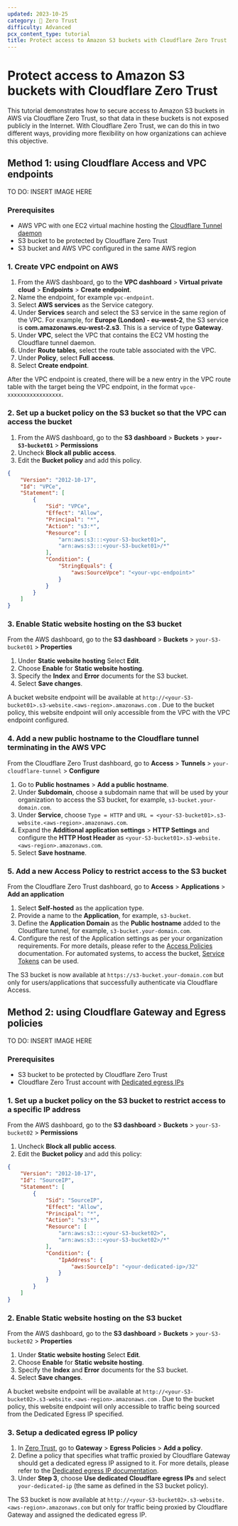 ```yaml
---
updated: 2023-10-25
category: 🔐 Zero Trust
difficulty: Advanced
pcx_content_type: tutorial
title: Protect access to Amazon S3 buckets with Cloudflare Zero Trust
---
```


# Protect access to Amazon S3 buckets with Cloudflare Zero Trust

This tutorial demonstrates how to secure access to Amazon S3 buckets in AWS via Cloudflare Zero Trust, so that data in these buckets is not exposed publicly in the Internet. With Cloudflare Zero Trust, we can do this in two different ways, providing more flexibility on how organizations can achieve this objective.

## Method 1: using Cloudflare Access and VPC endpoints

TO DO: INSERT IMAGE HERE

### Prerequisites

- AWS VPC with one EC2 virtual machine hosting the [Cloudflare Tunnel daemon](/cloudflare-one/connections/connect-networks/)
- S3 bucket to be protected by Cloudflare Zero Trust
- S3 bucket and AWS VPC configured in the same AWS region

### 1. Create VPC endpoint on AWS

1. From the AWS dashboard, go to the **VPC dashboard** > **Virtual private cloud** > **Endpoints** > **Create endpoint**.
2. Name the endpoint, for example `vpc-endpoint`.
3. Select **AWS services** as the Service category.
4. Under **Services** search and select the S3 service in the same region of the VPC. For example, for **Europe (London) - eu-west-2**, the S3 service is **com.amazonaws.eu-west-2.s3**. This is a service of type **Gateway**.
5. Under **VPC**, select the VPC that contains the EC2 VM hosting the Cloudflare tunnel daemon.
6. Under **Route tables**, select the route table associated with the VPC.
7. Under **Policy**, select **Full access**.
8. Select **Create endpoint**.

After the VPC endpoint is created, there will be a new entry in the VPC route table with the target being the VPC endpoint, in the format `vpce-xxxxxxxxxxxxxxxxx`.

### 2. Set up a bucket policy on the S3 bucket so that the VPC can access the bucket

1. From the AWS dashboard, go to the **S3 dashboard** > **Buckets** > **`your-S3-bucket01`** > **Permissions**
2. Uncheck **Block all public access**.
3. Edit the **Bucket policy** and add this policy.

```json
{
    "Version": "2012-10-17",
    "Id": "VPCe",
    "Statement": [
        {
            "Sid": "VPCe",
            "Effect": "Allow",
            "Principal": "*",
            "Action": "s3:*",
            "Resource": [
                "arn:aws:s3:::<your-S3-bucket01>",
                "arn:aws:s3:::<your-S3-bucket01>/*"
            ],
            "Condition": {
                "StringEquals": {
                    "aws:SourceVpce": "<your-vpc-endpoint>"
                }
            }
        }
    ]
}
```

### 3. Enable Static website hosting on the S3 bucket

From the AWS dashboard, go to the **S3 dashboard** > **Buckets** > `your-S3-bucket01` > **Properties**

1. Under **Static website hosting** Select **Edit**.
2. Choose **Enable** for **Static website hosting**.
3. Specify the **Index** and **Error** documents for the S3 bucket.
4. Select **Save changes**.

A bucket website endpoint will be available at `http://<your-S3-bucket01>.s3-website.<aws-region>.amazonaws.com` . Due to the bucket policy, this website endpoint will only accessible from the VPC with the VPC endpoint configured.

### 4. Add a new public hostname to the Cloudflare tunnel terminating in the AWS VPC

From the Cloudflare Zero Trust dashboard, go to **Access** > **Tunnels** > `your-cloudflare-tunnel` > **Configure**

1. Go to **Public hostnames** > **Add a public hostname**.
2. Under **Subdomain**, choose a subdomain name that will be used by your organization to access the S3 bucket, for example, `s3-bucket.your-domain.com`.
3. Under **Service**, choose `Type = HTTP` and `URL = <your-S3-bucket01>.s3-website.<aws-region>.amazonaws.com`.
4. Expand the **Additional application settings** > **HTTP Settings** and configure the **HTTP Host Header** as `<your-S3-bucket01>.s3-website.<aws-region>.amazonaws.com`.
5. Select **Save hostname**.

### 5. Add a new Access Policy to restrict access to the S3 bucket

From the Cloudflare Zero Trust dashboard, go to **Access** > **Applications** > **Add an application**

1. Select **Self-hosted** as the application type.
2. Provide a name to the **Application**, for example, `s3-bucket`.
3. Define the **Application Domain** as the **Public hostname** added to the Cloudflare tunnel, for example, `s3-bucket.your-domain.com`.
4. Configure the rest of the Application settings as per your organization requirements. For more details, please refer to the [Access Policies](/cloudflare-one/policies/access/) documentation. For automated systems, to access the bucket, [Service Tokens](/cloudflare-one/identity/service-tokens/) can be used.

The S3 bucket is now available at `https://s3-bucket.your-domain.com` but only for users/applications that successfully authenticate via Cloudflare Access.

## Method 2: using Cloudflare Gateway and Egress policies

TO DO: INSERT IMAGE HERE

### Prerequisites

- S3 bucket to be protected by Cloudflare Zero Trust
- Cloudflare Zero Trust account with [Dedicated egress IPs](/cloudflare-one/policies/gateway/egress-policies/dedicated-egress-ips/)

### 1. Set up a bucket policy on the S3 bucket to restrict access to a specific IP address

From the AWS dashboard, go to the **S3 dashboard** > **Buckets** > `your-S3-bucket02` > **Permissions**

1. Uncheck **Block all public access**.
2. Edit the **Bucket policy** and add this policy:

```json
{
    "Version": "2012-10-17",
    "Id": "SourceIP",
    "Statement": [
        {
            "Sid": "SourceIP",
            "Effect": "Allow",
            "Principal": "*",
            "Action": "s3:*",
            "Resource": [
                "arn:aws:s3:::<your-S3-bucket02>",
                "arn:aws:s3:::<your-S3-bucket02>/*"
            ],
            "Condition": {
                "IpAddress": {
                    "aws:SourceIp": "<your-dedicated-ip>/32"
                }
            }
        }
    ]
}
```

### 2. Enable Static website hosting on the S3 bucket

From the AWS dashboard, go to the **S3 dashboard** > **Buckets** > `your-S3-bucket02` > **Properties**

1. Under **Static website hosting** Select **Edit**.
2. Choose **Enable** for **Static website hosting**.
3. Specify the **Index** and **Error** documents for the S3 bucket.
4. Select **Save changes**.

A bucket website endpoint will be available at `http://<your-S3-bucket02>.s3-website.<aws-region>.amazonaws.com` . Due to the bucket policy, this website endpoint will only accessible to traffic being sourced from the Dedicated Egress IP specified.

### 3. Setup a dedicated egress IP policy

1. In [Zero Trust](https://one.dash.cloudflare.com/), go to **Gateway** > **Egress Policies** > **Add a policy**.
2. Define a policy that specifies what traffic proxied by Cloudflare Gateway should get a dedicated egress IP assigned to it. For more details, please refer to the [Dedicated egress IP documentation](/cloudflare-one/policies/gateway/egress-policies/dedicated-egress-ips/).
3. Under **Step 3**, choose **Use dedicated Cloudflare egress IPs** and select `your-dedicated-ip` (the same as defined in the S3 bucket policy).

The S3 bucket is now available at `http://<your-S3-bucket02>.s3-website.<aws-region>.amazonaws.com` but only for traffic being proxied by Cloudflare Gateway and assigned the dedicated egress IP.
